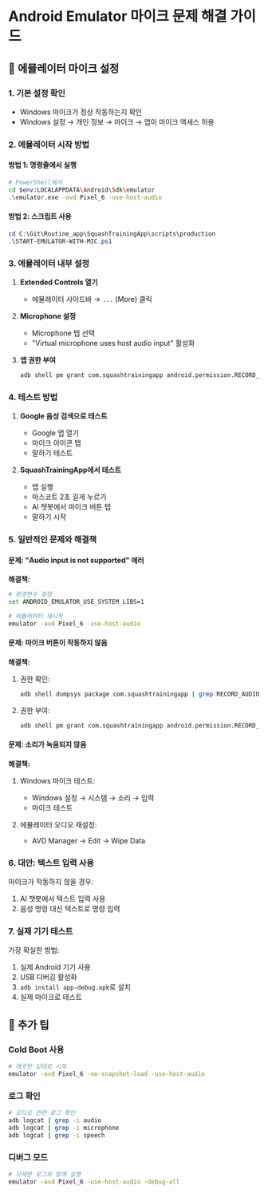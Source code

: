 # Android Emulator 마이크 문제 해결 가이드

## 🎤 에뮬레이터 마이크 설정

### 1. 기본 설정 확인
- Windows 마이크가 정상 작동하는지 확인
- Windows 설정 → 개인 정보 → 마이크 → 앱이 마이크 액세스 허용

### 2. 에뮬레이터 시작 방법

#### 방법 1: 명령줄에서 실행
```bash
# PowerShell에서
cd $env:LOCALAPPDATA\Android\Sdk\emulator
.\emulator.exe -avd Pixel_6 -use-host-audio
```

#### 방법 2: 스크립트 사용
```powershell
cd C:\Git\Routine_app\SquashTrainingApp\scripts\production
.\START-EMULATOR-WITH-MIC.ps1
```

### 3. 에뮬레이터 내부 설정

1. **Extended Controls 열기**
   - 에뮬레이터 사이드바 → `...` (More) 클릭

2. **Microphone 설정**
   - Microphone 탭 선택
   - "Virtual microphone uses host audio input" 활성화

3. **앱 권한 부여**
   ```bash
   adb shell pm grant com.squashtrainingapp android.permission.RECORD_AUDIO
   ```

### 4. 테스트 방법

1. **Google 음성 검색으로 테스트**
   - Google 앱 열기
   - 마이크 아이콘 탭
   - 말하기 테스트

2. **SquashTrainingApp에서 테스트**
   - 앱 실행
   - 마스코트 2초 길게 누르기
   - AI 챗봇에서 마이크 버튼 탭
   - 말하기 시작

### 5. 일반적인 문제와 해결책

#### 문제: "Audio input is not supported" 에러
**해결책:**
```bash
# 환경변수 설정
set ANDROID_EMULATOR_USE_SYSTEM_LIBS=1

# 에뮬레이터 재시작
emulator -avd Pixel_6 -use-host-audio
```

#### 문제: 마이크 버튼이 작동하지 않음
**해결책:**
1. 권한 확인:
   ```bash
   adb shell dumpsys package com.squashtrainingapp | grep RECORD_AUDIO
   ```

2. 권한 부여:
   ```bash
   adb shell pm grant com.squashtrainingapp android.permission.RECORD_AUDIO
   ```

#### 문제: 소리가 녹음되지 않음
**해결책:**
1. Windows 마이크 테스트:
   - Windows 설정 → 시스템 → 소리 → 입력
   - 마이크 테스트

2. 에뮬레이터 오디오 재설정:
   - AVD Manager → Edit → Wipe Data

### 6. 대안: 텍스트 입력 사용

마이크가 작동하지 않을 경우:
1. AI 챗봇에서 텍스트 입력 사용
2. 음성 명령 대신 텍스트로 명령 입력

### 7. 실제 기기 테스트

가장 확실한 방법:
1. 실제 Android 기기 사용
2. USB 디버깅 활성화
3. `adb install app-debug.apk`로 설치
4. 실제 마이크로 테스트

## 🔧 추가 팁

### Cold Boot 사용
```bash
# 깨끗한 상태로 시작
emulator -avd Pixel_6 -no-snapshot-load -use-host-audio
```

### 로그 확인
```bash
# 오디오 관련 로그 확인
adb logcat | grep -i audio
adb logcat | grep -i microphone
adb logcat | grep -i speech
```

### 디버그 모드
```bash
# 자세한 로그와 함께 실행
emulator -avd Pixel_6 -use-host-audio -debug-all
```